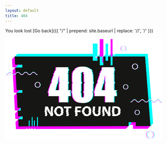 ```yaml
---
layout: default
title: 404
---
```



You look lost [Go back]({{ "/" | prepend: site.baseurl | replace: '//', '/' }})

![](/assets/404.png)

